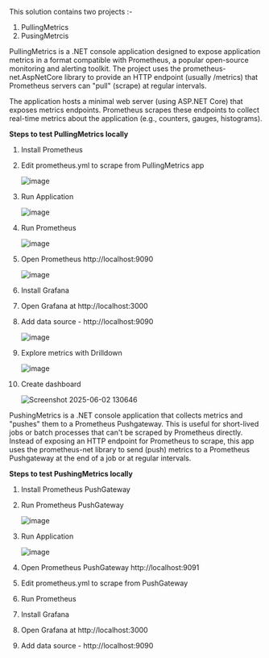 This solution contains two projects :-
  1. PullingMetrics
  2. PusingMetrcis

PullingMetrics is a .NET console application designed to expose application metrics in a format compatible with Prometheus, a popular open-source monitoring and alerting toolkit. The project uses the prometheus-net.AspNetCore library to provide an HTTP endpoint (usually /metrics) that Prometheus servers can "pull" (scrape) at regular intervals.

The application hosts a minimal web server (using ASP.NET Core) that exposes metrics endpoints. Prometheus scrapes these endpoints to collect real-time metrics about the application (e.g., counters, gauges,   histograms).

**Steps to test PullingMetrics locally**

  1. Install Prometheus
  2. Edit prometheus.yml to scrape from PullingMetrics app

     ![image](https://github.com/user-attachments/assets/ceb94771-a2c2-4696-95c0-1428c356f975)
     
  4. Run Application

     ![image](https://github.com/user-attachments/assets/544b7fef-f39c-41b0-bab7-4a8b495c2a29)
     
  6. Run Prometheus
   
     ![image](https://github.com/user-attachments/assets/0a6f6be8-ad6d-41cf-8b40-9ab511560082)
     
  8. Open Prometheus http://localhost:9090

     ![image](https://github.com/user-attachments/assets/408e4a18-80f3-4e8d-9036-0047cec78194)
     
  10. Install Grafana
  11. Open Grafana at http://localhost:3000
  12. Add data source - http://localhost:9090

      ![image](https://github.com/user-attachments/assets/ce9050ef-ba89-49a1-89a6-9048f4aa6756)
      
  14. Explore metrics with Drilldown

      ![image](https://github.com/user-attachments/assets/fa1412ac-eac9-44de-8bfe-1fbdc3fcdfc4)
      

  16.  Create dashboard

        ![Screenshot 2025-06-02 130646](https://github.com/user-attachments/assets/e159e893-8bbe-4418-8425-0f7e11e92fa4)
       

PushingMetrics is a .NET console application that collects metrics and "pushes" them to a Prometheus Pushgateway. This is useful for short-lived jobs or batch processes that can't be scraped by Prometheus directly. Instead of exposing an HTTP endpoint for Prometheus to scrape, this app uses the prometheus-net library to send (push) metrics to a Prometheus Pushgateway at the end of a job or at regular intervals.

**Steps to test PushingMetrics locally**

  1. Install Prometheus PushGateway
  2. Run Prometheus PushGateway

     ![image](https://github.com/user-attachments/assets/bbe2335b-7950-4e0c-acf0-a735037c6647)
  4. Run Application

     ![image](https://github.com/user-attachments/assets/8c4893d1-63f2-485e-998c-f7a6ca915e18)
  5.  Open Prometheus PushGateway http://localhost:9091

   

  6. Edit prometheus.yml to scrape from PushGateway

    
  7. Run Prometheus

     
  9. Install Grafana
  10. Open Grafana at http://localhost:3000
  11. Add data source - http://localhost:9090


